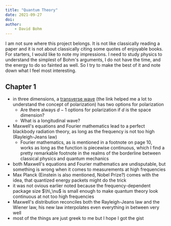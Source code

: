 ```yaml
---
title: "Quantum Theory"
date: 2021-09-27
doi:
author:
    - David Bohm
---
```


I am not sure where this project belongs.
It is not like classically reading a paper and it is not about classically citing some quotes of enjoyable books.
For starters, I would like to note my impressions.
I need to study physics to understand the simplest of Bohm's arguments, I do not have the time, and the energy to do so fainted as well.
So I try to make the best of it and note down what I feel most interesting.

## Chapter 1

- in three dimensions, a [transverse wave](https://en.wikipedia.org/wiki/Transverse_wave) (the link helped me a lot to understand the concept of polarization) has two options for polarization
    - Are there always $d-1$ options for polarization if $d$ is the space dimension?
    - What is a longitudinal wave?
- Maxwell's equations and Fourier mathematics lead to a perfect blackbody radiation theory, as long as the frequency is not too high (Rayleigh-Jeans law)
    - Fourier mathematics, as is mentioned in a footnote on page 10, works as long as the function is piecewise continuous, which I find a pretty remarkable footnote in the realms of the borderline between classical physics and quantum mechanics
- both Maxwell's equations and Fourier mathematics are undisputable, but something is wrong when it comes to measurements at high frequencies
- Max Planck (Einstein is also mentioned, Nobel Prize?) comes with the idea, that quantized energy packets might do the trick
- it was not ovious earlier noted because the frequency-dependent package size $\h\,\nu$ is small enough to make quantum theory look continuous at not too high frequencies
- Maxwell's distribution reconciles both the Rayleigh-Jeans law and the Wiener law, his new law interpolates even everything in between very well
- most of the things are just greek to me but I hope I got the gist



